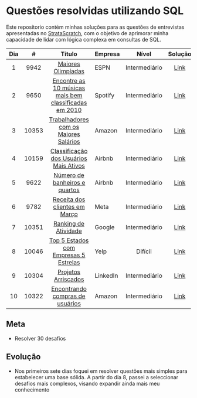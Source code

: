 # Questões resolvidas utilizando SQL

Este repositorio contém minhas soluções para as questões de entrevistas apresentadas no [StrataScratch](https://www.stratascratch.com), com o objetivo de aprimorar minha capacidade de lidar com lógica complexa em consultas de SQL.

| Dia |  #  | Título | Empresa| Nível | Solução |
|:---:|:---:|:------:|:-------|:-----:|:-------:|
|1|9942|[Maiores Olimpíadas](https://platform.stratascratch.com/coding/9942-largest-olympics?code_type=1)|ESPN|Intermediário|[Link](/sql/9942.sql)|
|2|9650|[Encontre as 10 músicas mais bem classificadas em 2010](https://platform.stratascratch.com/coding/9650-find-the-top-10-ranked-songs-in-2010?code_type=1)|Spotify|Intermediário|[Link](/sql/9650.sql)|
|3|10353|[Trabalhadores com os Maiores Salários](https://platform.stratascratch.com/coding/10353-workers-with-the-highest-salaries?code_type=1)|Amazon|Intermediário|[Link](/sql/10353.sql)|
|4|10159|[Classificação dos Usuários Mais Ativos](https://platform.stratascratch.com/coding/10159-ranking-most-active-guests?code_type=1)|Airbnb|Intermediário|[Link](/sql/10159.sql)
|5|9622|[Número de banheiros e quartos](https://platform.stratascratch.com/coding/9622-number-of-bathrooms-and-bedrooms?code_type=1)|Airbnb|Intermediário|[Link](/sql/9622.sql)
|6|9782|[Receita dos clientes em Março](https://platform.stratascratch.com/coding/9782-customer-revenue-in-march?code_type=1)|Meta|Intermediário|[Link](/sql/9782.sql)
|7|10351|[Ranking de Atividade](https://platform.stratascratch.com/coding/10351-activity-rank?code_type=1)|Google|Intermediário|[Link](/sql/10351.sql)
|8|10046|[Top 5 Estados com Empresas 5 Estrelas](https://platform.stratascratch.com/coding/10046-top-5-states-with-5-star-businesses?code_type=1)|Yelp|Difícil|[Link](/sql/10046.sql)
|9|10304|[Projetos Arriscados](https://platform.stratascratch.com/coding/10304-risky-projects?code_type=1)|LinkedIn|Intermediário|[Link](/sql/10304.sql)|
|10|10322|[Encontrando compras de usuários](https://platform.stratascratch.com/coding/10322-finding-user-purchases?code_type=1)|Amazon|Intermediário|[Link](/sql/10322.sql)
## Meta
- Resolver 30 desafios
## Evolução
- Nos primeiros sete dias foquei em resolver questões mais simples para estabelecer uma base sólida. A partir do dia 8, passei a seleccionar desafios mais complexos, visando expandir ainda mais meu conhecimento
